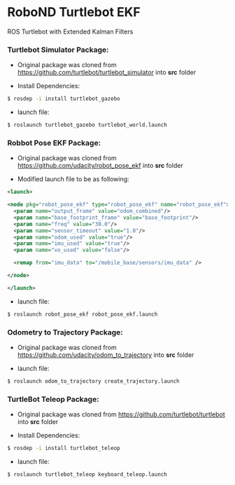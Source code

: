 # RoboND Turtlebot EKF
ROS Turtlebot with Extended Kalman Filters


### Turtlebot Simulator Package:

* Original package was cloned from https://github.com/turtlebot/turtlebot_simulator into **src** folder

* Install Dependencies:
```bash
$ rosdep -i install turtlebot_gazebo
```
* launch file:
```bash
$ roslaunch turtlebot_gazebo turtlebot_world.launch
```

### Robbot Pose EKF Package:

* Original package was cloned from https://github.com/udacity/robot_pose_ekf into **src** folder

* Modified launch file to be as following:

```xml
<launch>

<node pkg="robot_pose_ekf" type="robot_pose_ekf" name="robot_pose_ekf">
  <param name="output_frame" value="odom_combined"/>
  <param name="base_footprint_frame" value="base_footprint"/>
  <param name="freq" value="30.0"/>
  <param name="sensor_timeout" value="1.0"/>  
  <param name="odom_used" value="true"/>
  <param name="imu_used" value="true"/>
  <param name="vo_used" value="false"/>

  <remap from="imu_data" to="/mobile_base/sensors/imu_data" />    

</node>

</launch>
```

* launch file:
```bash
$ roslaunch robot_pose_ekf robot_pose_ekf.launch
```

### Odometry to Trajectory Package:

* Original package was cloned from https://github.com/udacity/odom_to_trajectory into **src** folder

* launch file:
```bash
$ roslaunch odom_to_trajectory create_trajectory.launch
```

### TurtleBot Teleop Package:

* Original package was cloned from https://github.com/turtlebot/turtlebot into **src** folder

* Install Dependencies:
```bash
$ rosdep -i install turtlebot_teleop
```

* launch file:
```bash
$ roslaunch turtlebot_teleop keyboard_teleop.launch
```
